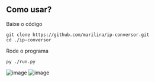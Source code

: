 ## Como usar?
Baixe o código
```
git clone https://github.com/marilira/ip-conversor.git
cd ./ip-conversor
```
Rode o programa
```
py ./run.py
```

![image](https://github.com/marilira/ip-conversor/assets/69325164/3215bf99-2594-4fa5-97ed-40e481d06003)
![image](https://github.com/marilira/ip-conversor/assets/69325164/96fe6844-3655-4ddf-88ed-019e132b598f)
